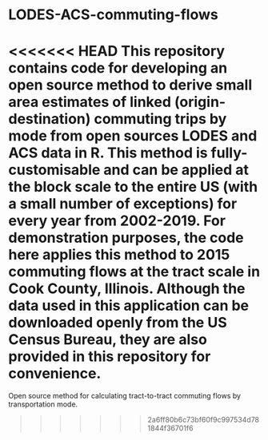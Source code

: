 # LODES-ACS-commuting-flows
<<<<<<< HEAD
This repository contains code for developing an open source method to derive small area estimates of linked (origin-destination) commuting trips by mode from open sources LODES and ACS data in R. This method is fully-customisable and can be applied at the block scale to the entire US (with a small number of exceptions) for every year from 2002-2019. For demonstration purposes, the code here applies this method to 2015 commuting flows at the tract scale in Cook County, Illinois. Although the data used in this application can be downloaded openly from the US Census Bureau, they are also provided in this repository for convenience.
=======
Open source method for calculating tract-to-tract commuting flows by transportation mode.
>>>>>>> 2a6ff80b6c73bf60f9c997534d781844f36701f6
